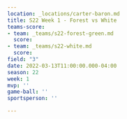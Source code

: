 ```yaml
---
location: _locations/carter-baron.md
title: S22 Week 1 - Forest vs White
teams-score:
- team: _teams/s22-forest-green.md
  score: 
- team: _teams/s22-white.md
  score: 
field: "3"
date: 2022-03-13T11:00:00.000-04:00
season: 22
week: 1
mvp: ''
game-ball: ''
sportsperson: ''

---
```

